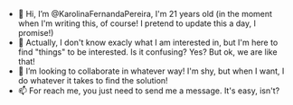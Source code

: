- 👋 Hi, I’m @KarolinaFernandaPereira, I'm 21 years old (in the moment when I'm writing this, of course! I pretend to update this a day, I promise!)
- 👀 Actually, I don't know exacly what I am interested in, but I'm here to find "things" to be interested. Is it confusing? Yes? But ok, we are like that! 
- 💞️ I’m looking to collaborate in whatever way! I'm shy, but when I want, I do whatever it takes to find the solution! 
- 📫 For reach me, you just need to send me a message. It's easy, isn't?

<!---
KarolinaFernandaPereira/KarolinaFernandaPereira is a ✨ special ✨ repository because its `README.md` (this file) appears on your GitHub profile.
You can click the Preview link to take a look at your changes.
--->

